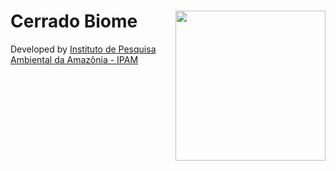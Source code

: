 <div>
    <img src='https://ipam.org.br/wp-content/uploads/2015/09/avatar-noticia.jpg' height='240' width='240' align='right'>
    <h1>Cerrado Biome</h1>
</div>

Developed by [ Instituto de Pesquisa Ambiental da Amazônia - IPAM](https://ipam.org.br/)<br>

